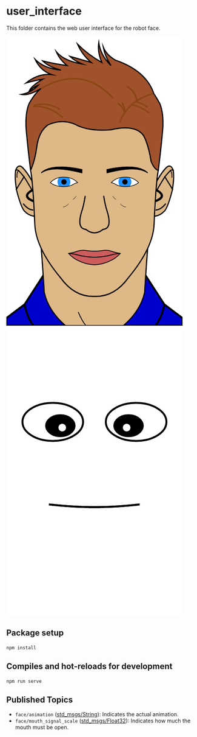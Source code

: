 # user_interface

This folder contains the web user interface for the robot face.

![Male](images/male_normal.png)
![Simple](images/simple_normal.png)

## Package setup

```
npm install
```

## Compiles and hot-reloads for development

```
npm run serve
```

## Published Topics

- `face/animation` ([std_msgs/String](https://docs.ros.org/en/humble/p/std_msgs/interfaces/msg/String.html)): Indicates the
  actual animation.
- `face/mouth_signal_scale` ([std_msgs/Float32](https://docs.ros.org/en/humble/p/std_msgs/interfaces/msg/Float32.html)):
  Indicates how much the mouth must be open.
